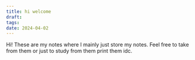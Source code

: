 ```yaml
---
title: hi welcome
draft: 
tags: 
date: 2024-04-02
---
```

Hi! These are my notes where I mainly just store my notes. Feel free to take from them or just to study from them print them idc.